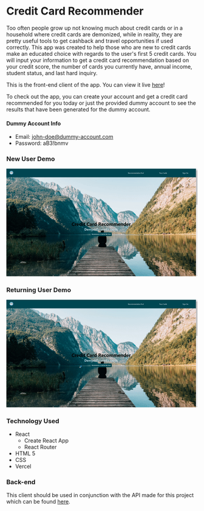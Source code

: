 # Credit Card Recommender

Too often people grow up not knowing much about credit cards or in a household where credit cards are demonized, while in reality, they are pretty useful tools to get cashback and travel opportunities if used correctly. This app was created to help those who are new to credit cards make an educated choice with regards to the user's first 5 credit cards. You will input your information to get a credit card recommendation based on your credit score, the number of cards you currently have, annual income, student status, and last hard inquiry.

This is the front-end client of the app. You can view it live [here](https://credit-card-recommender.vercel.app/)!

To check out the app, you can create your account and get a credit card recommended for you today or just the provided dummy account to see the results that have been generated for the dummy account.

#### Dummy Account Info
- Email: john-doe@dummy-account.com
- Password: aB3!bnmv

### New User Demo
![](./src/images/newUser.gif)

### Returning User Demo
![](./src/images/returningUser.gif)

### Technology Used
- React
  - Create React App
  - React Router
- HTML 5
- CSS
- Vercel

### Back-end
This client should be used in conjunction with the API made for this project which can be found [here](https://github.com/Human437/credit-card-recommender-api).